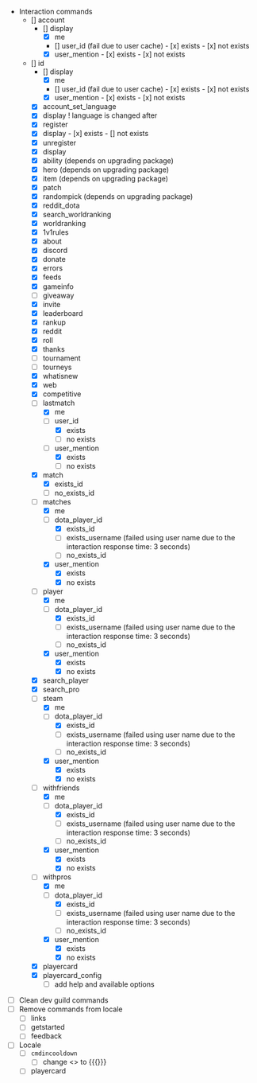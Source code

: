 - Interaction commands
  - [] account
    - [] display
      - [x] me
      - [] user_id (fail due to user cache)
				- [x] exists
				- [x] not exists
      - [x] user_mention
				- [x] exists
				- [x] not exists
  - [] id
    - [] display
      - [x] me
      - [] user_id (fail due to user cache)
				- [x] exists
				- [x] not exists
      - [x] user_mention
				- [x] exists
				- [x] not exists
	- [x] account_set_language
    - [x] display
		! language is changed after
	- [x] register
    - [x] display
			- [x] exists
			- [] not exists
	- [x] unregister
    - [x] display
	- [x] ability (depends on upgrading package)
	- [x] hero (depends on upgrading package)
	- [x] item (depends on upgrading package)
	- [x] patch
	- [x] randompick (depends on upgrading package)
	- [x] reddit_dota
	- [x] search_worldranking
	- [x] worldranking
	- [x] 1v1rules
	- [x] about
	- [x] discord
	- [x] donate
	- [x] errors
	- [x] feeds
	- [x] gameinfo
	- [ ] giveaway
	- [x] invite
	- [x] leaderboard
	- [x] rankup
	- [x] reddit
	- [x] roll
	- [x] thanks
	- [ ] tournament
	- [ ] tourneys
	- [x] whatisnew
	- [x] web
	- [x] competitive
	- [ ] lastmatch
		- [x] me
		- [ ] user_id
		  - [x] exists
		  - [ ] no exists
		- [ ] user_mention
			- [x] exists
			- [ ] no exists
	- [x] match
		- [x] exists_id
		- [ ] no_exists_id
	- [ ] matches
		- [x] me
		- [ ] dota_player_id
		  - [x] exists_id
		  - [ ] exists_username (failed using user name due to the interaction response time: 3 seconds)
		  - [ ] no_exists_id
		- [x] user_mention
			- [x] exists
			- [x] no exists
	- [ ] player
		- [x] me
		- [ ] dota_player_id
			- [x] exists_id
		  - [ ] exists_username (failed using user name due to the interaction response time: 3 seconds)
		  - [ ] no_exists_id
		- [x] user_mention
			- [x] exists
			- [x] no exists
	- [x] search_player
	- [x] search_pro
	- [ ] steam
		- [x] me
		- [ ] dota_player_id
		  - [x] exists_id
		  - [ ] exists_username (failed using user name due to the interaction response time: 3 seconds)
		  - [ ] no_exists_id
		- [x] user_mention
			- [x] exists
			- [x] no exists
	- [ ] withfriends
		- [x] me
		- [ ] dota_player_id
		  - [x] exists_id
		  - [ ] exists_username (failed using user name due to the interaction response time: 3 seconds)
		  - [ ] no_exists_id
		- [x] user_mention
			- [x] exists
			- [x] no exists
	- [ ] withpros
		- [x] me
		- [ ] dota_player_id
		  - [x] exists_id
		  - [ ] exists_username (failed using user name due to the interaction response time: 3 seconds)
		  - [ ] no_exists_id
		- [x] user_mention
			- [x] exists
			- [x] no exists
	- [x] playercard
	- [x] playercard_config
		- [ ] add help and available options

- [ ] Clean dev guild commands
- [ ] Remove commands from locale
  - [ ] links
  - [ ] getstarted
  - [ ] feedback
- [ ] Locale
  - [ ] `cmdincooldown`
    - [ ] change <> to {{{}}}
  - [ ] playercard
